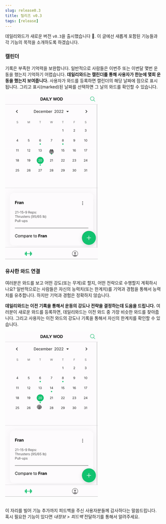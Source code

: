 ```yaml
---
slug: release0.3
title: 릴리즈 v0.3
tags: [release]
---
```


데일리와드가 새로운 버전 `v0.3`을 출시했습니다 🥳. 이 글에선 새롭게 포함된 기능들과 각 기능의 목적을 소개하도록 하겠습니다. 

### 캘린더

기록은 부족한 기억력을 보완합니다. 일반적으로 사람들은 이번주 또는 이번달 몇번 운동을 했는지 기억하기 어렵습니다. **데일리와드는 캘린더를 통해 사용자가 한눈에 몇회 운동을 했는지 보여줍니다.** 사용자가 와드를 등록하면 캘린더의 해당 날짜에 점으로 표시됩니다. 그리고 표시(marked)된 날짜를 선택하면 그 날의 와드를 확인할 수 있습니다.

<img src="/ko/img/blog/2022-12-21-release0.3/calendar.gif" width="300"/>

### 유사한 와드 연결

여러분은 와드를 보고 어떤 강도(또는 무게)로 할지, 어떤 전략으로 수행할지 계획하시나요? 일반적으로는 사람들은 자신의 능력치(또는 한계치)를 기억과 경험을 통해서 능력치를 유추합니다. 하지만 기억과 경험은 정확하지 않습니다.

**데일리와드는 이전 기록을 통해서 운동의 강도나 전략을 결정하는데 도움을 드립니다.** 여러분이 새로운 와드를 등록하면, 데일리와드는 이전 와드 중 가장 비슷한 와드를 찾아줍니다. 그리고 사용자는 이전 와드의 강도나 기록을 통해서 자신의 한계치를 확인할 수 있습니다.

<img src="/ko/img/blog/2022-12-21-release0.3/similarity.gif" width="300"/>

<br/>
<br/>

이 자리를 빌어 기능 추가까지 피드백을 주신 사용자분들께 감사하다는 말씀드립니다. 혹시 필요한 기능이 있다면 *내정보 > 피드백* 전달하기를 통해서 알려주세요. 
